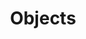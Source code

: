 ---
title: "Objects"
linkTitle: "Objects"
description: "Information on objects in Cortex"
weight: 2
---